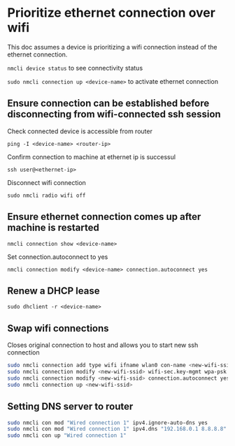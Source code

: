 # Prioritize ethernet connection over wifi

This doc assumes a device is prioritizing a wifi connection instead of the ethernet connection.

`nmcli device status` to see connectivity status

`sudo nmcli connection up <device-name>` to activate ethernet connection

## Ensure connection can be established before disconnecting from wifi-connected ssh session

Check connected device is accessible from router

`ping -I <device-name> <router-ip>`

Confirm connection to machine at ethernet ip is successul

`ssh user@<ethernet-ip>`

Disconnect wifi connection

`sudo nmcli radio wifi off`

## Ensure ethernet connection comes up after machine is restarted

`nmcli connection show <device-name>`

Set connection.autoconnect to yes

`nmcli connection modify <device-name> connection.autoconnect yes`

## Renew a DHCP lease

`sudo dhclient -r <device-name>`

## Swap wifi connections

Closes original connection to host and allows you to start new ssh connection

```bash
sudo nmcli connection add type wifi ifname wlan0 con-name <new-wifi-ssid-connection-name> ssid <new-wifi-ssid>
sudo nmcli connection modify <new-wifi-ssid> wifi-sec.key-mgmt wpa-psk wifi-sec.psk "<new-wifi-ssid-password>"
sudo nmcli connection modify <new-wifi-ssid> connection.autoconnect yes
sudo nmcli connection up <new-wifi-ssid>
```

## Setting DNS server to router

```bash
sudo nmcli con mod "Wired connection 1" ipv4.ignore-auto-dns yes
sudo nmcli con mod "Wired connection 1" ipv4.dns "192.168.0.1 8.8.8.8"
sudo nmcli con up "Wired connection 1"
```
